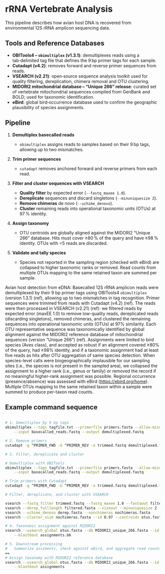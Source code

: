 # rRNA Vertebrate Analysis


This pipeline describes how avian host DNA is recovered from environmental 12S rRNA amplicon sequencing data.

## Tools and Reference Databases

- **OBITools4 – `obimultiplex` (v1.3.1)**: demultiplexes reads using a tab‑delimited tag file that defines the 9 bp primer tags for each sample.
- **Cutadapt (v4.2)**: removes forward and reverse primer sequences from reads.
- **VSEARCH (v2.21)**: open‑source sequence analysis toolkit used for quality filtering, dereplication, chimera removal and OTU clustering.
- **MIDORI2 mitochondrial database – “Unique 266” release**: curated set of vertebrate mitochondrial sequences compiled from GenBank and BOLD; used for taxonomic identification.
- **eBird**: global bird‑occurrence database used to confirm the geographic plausibility of species assignments.

## Pipeline

1. **Demultiplex basecalled reads**
   - `obimultiplex` assigns reads to samples based on their 9 bp tags, allowing up to two mismatches.

2. **Trim primer sequences**
   - `cutadapt` removes anchored forward and reverse primers from each read.

3. **Filter and cluster sequences with VSEARCH**
   - **Quality filter** by expected error (`--fastq_maxee 1.0`).
   - **Dereplicate** sequences and discard singletons (`--minuniquesize 2`).
   - **Remove chimeras** de novo (`--uchime_denovo`).
   - **Cluster** remaining reads into operational taxonomic units (OTUs) at 97 % identity.

4. **Assign taxonomy**
   - OTU centroids are globally aligned against the MIDORI2 “Unique 266” database. Hits must cover ≥80 % of the query and have ≥98 % identity. OTUs with <5 reads are discarded.

5. **Validate and tally species**
   - Species not reported in the sampling region (checked with eBird) are collapsed to higher taxonomic ranks or removed. Read counts from multiple OTUs mapping to the same retained taxon are summed per sample.

Avian host detection from eDNA: Basecalled 12S rRNA amplicon reads were demultiplexed by their 9 bp primer tags using OBITools4 `obimultiplex` (version 1.3.1) (ref), allowing up to two mismatches in tag recognition. Primer sequences were trimmed from reads with Cutadapt (v4.2) (ref). The reads were then processed in VSEARCH (v2.21) (ref): we filtered reads by expected error (maxEE 1.0) to remove low-quality reads, dereplicated reads (discarding singletons), removed chimeras, and clustered the remaining sequences into operational taxonomic units (OTUs) at 97% similarity. Each OTU representative sequence was taxonomically identified by global alignment against the MIDORI2 reference database of mitochondrial sequences (version “Unique 266”) (ref). Assignments were limited to bird species (Aves class), and accepted as robust if an alignment covered ≥80% of the query, had ≥98% identity, and if a taxonomic assignment had at least five reads as hits after OTU aggregation of same species detection. When species-level calls were biogeographically implausible for our sampling sites (i.e., the species is not present in the sampled area), we collapsed the assignment to a higher rank (i.e., genus or family) or removed the record if no meaningful higher-rank assignment was possible. Regional occurrence (presence/absence) was assessed with eBird (https://ebird.org/home). Multiple OTUs mapping to the same retained taxon within a sample were summed to produce per-taxon read counts.


## Example command sequence

```bash

# 1. Demultiplex by 9 bp tags
obimultiplex --tags tagfile.txt --primerfile primers.fasta --allow-mismatch 2 \
    --input basecalled_reads.fastq --output demultiplexed.fastq

# 2. Remove primers
cutadapt -g ^PRIMER_FWD -G ^PRIMER_REV -o trimmed.fastq demultiplexed.fastq

# 3. Filter, dereplicate and cluster

# Demultiplex with OBITools
obimultiplex --tags tagfile.txt --primerfile primers.fasta --allow-mismatch 2 \
    --input basecalled_reads.fastq --output demultiplexed.fastq

# Trim primers with Cutadapt
cutadapt -g ^PRIMER_FWD -G ^PRIMER_REV -o trimmed.fastq demultiplexed.fastq

# Filter, dereplicate, and cluster with VSEARCH

vsearch --fastq_filter trimmed.fastq --fastq_maxee 1.0 --fastaout filtered.fasta
vsearch --derep_fulllength filtered.fasta --sizeout --minuniquesize 2 --output derep.fasta
vsearch --uchime_denovo derep.fasta --nonchimeras nochimeras.fasta
vsearch --cluster_size nochimeras.fasta --id 0.97 --centroids otus.fasta

# 4. Taxonomic assignment against MIDORI2
vsearch --usearch_global otus.fasta --db MIDORI2_unique_266.fasta --id 0.98 \
    --blast6out assignments.b6

# 5. Downstream processing
#   Summarize assiments, check against eBird, and aggregate read counts per taxon
==
# Assign taxonomy with MIDORI2 reference database
vsearch --usearch_global otus.fasta --db MIDORI2_unique_266.fasta --id 0.98 \
    --blast6out assignments
```

